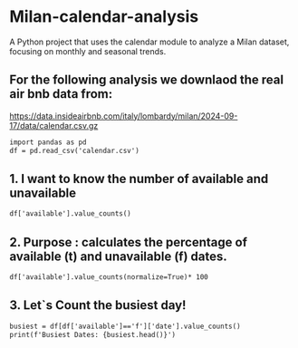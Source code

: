 # Milan-calendar-analysis
A Python project that uses the calendar module to analyze a Milan dataset, focusing on monthly and seasonal trends.
## For the following analysis we downlaod the real air bnb data from: 
https://data.insideairbnb.com/italy/lombardy/milan/2024-09-17/data/calendar.csv.gz
```diff
import pandas as pd
df = pd.read_csv('calendar.csv')
```
## 1. I want to know the number of available and unavailable
```diff
df['available'].value_counts()
```
## 2. Purpose : calculates the percentage of available (t) and unavailable (f) dates.
```diff
df['available'].value_counts(normalize=True)* 100
```

## 3. Let`s Count the busiest day!
```diff
busiest = df[df['available']=='f']['date'].value_counts()
print(f'Busiest Dates: {busiest.head()}')
```
